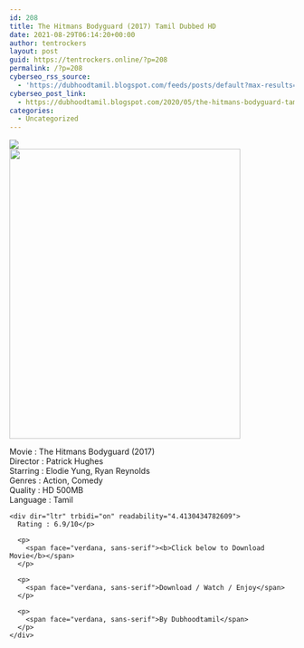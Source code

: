 ```yaml
---
id: 208
title: The Hitmans Bodyguard (2017) Tamil Dubbed HD
date: 2021-08-29T06:14:20+00:00
author: tentrockers
layout: post
guid: https://tentrockers.online/?p=208
permalink: /?p=208
cyberseo_rss_source:
  - 'https://dubhoodtamil.blogspot.com/feeds/posts/default?max-results=150&start-index=301'
cyberseo_post_link:
  - https://dubhoodtamil.blogspot.com/2020/05/the-hitmans-bodyguard-tamil-dubbed-hd.html
categories:
  - Uncategorized
---
```

<div class="media_block">
  <img src="https://1.bp.blogspot.com/-x9-X0x7tvRo/Xsa2vD9rX4I/AAAAAAAABNE/n6veVbEDZzw98oPiKph_Na5CKXRvzobowCNcBGAsYHQ/s72-w408-h512-c/images%2B%252851%2529.jpeg" class="media_thumbnail" />
</div>

<div dir="ltr" trbidi="on" readability="12">
  <div class="separator">
    <a href="https://1.bp.blogspot.com/-x9-X0x7tvRo/Xsa2vD9rX4I/AAAAAAAABNE/n6veVbEDZzw98oPiKph_Na5CKXRvzobowCNcBGAsYHQ/s1600/images%2B%252851%2529.jpeg"><img loading="lazy" border="0" data-original-height="619" data-original-width="495" height="512" src="https://1.bp.blogspot.com/-x9-X0x7tvRo/Xsa2vD9rX4I/AAAAAAAABNE/n6veVbEDZzw98oPiKph_Na5CKXRvzobowCNcBGAsYHQ/w408-h512/images%2B%252851%2529.jpeg" width="408" /></a>
  </div>
  
  <p>
    Movie : The Hitmans Bodyguard (2017)<br />Director : Patrick Hughes<br />Starring : Elodie Yung, Ryan Reynolds<br />Genres : Action, Comedy<br />Quality : HD 500MB<br />Language : Tamil</div> 
    
    <div dir="ltr" trbidi="on" readability="4.4130434782609">
      Rating : 6.9/10</p> 
      
      <p>
        <span face="verdana, sans-serif"><b>Click below to Download Movie</b></span>
      </p>
      
      <p>
        <span face="verdana, sans-serif">Download / Watch / Enjoy</span>
      </p>
      
      <p>
        <span face="verdana, sans-serif">By Dubhoodtamil</span>
      </p>
    </div>